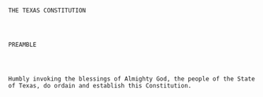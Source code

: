 ﻿
    
    
    	
    					
    
    
    THE TEXAS CONSTITUTION
    
      
    
    
    PREAMBLE
    
      
    
    
    Humbly invoking the blessings of Almighty God, the people of the State of Texas, do ordain and establish this Constitution.
    
     
    
    
    				
